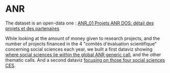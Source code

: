 # ANR

The dataset is an open-data one : <a href="https://www.data.gouv.fr/en/datasets/anr-01-projets-anr-dos-detail-des-projets-et-des-partenaires/"> ANR_01 Projets ANR DOS: détail des projets et des partenaires </a>


While looking at the amount of money given to research projects, and the number of projects financed in the 4 "comités d'évaluation scientifique" concerning social sciences each year, we built a first dataviz showing <a href="https://public.tableau.com/views/ANR_SHS/SHS_dans_le_total?:language=fr-FR&publish=yes&:display_count=n&:origin=viz_share_link">where social sciences lie within the global ANR generic call</a>, and the other thematic calls. And a second dataviz <a href="https://public.tableau.com/views/ANR_SHS_et_detail_SHS/SHS_?:language=fr-FR&publish=yes&:display_count=n&:origin=viz_share_link">focusing on those four social sciences CES</a>.
